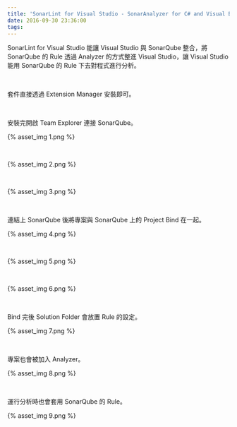 ```yaml
---
title: 'SonarLint for Visual Studio - SonarAnalyzer for C# and Visual Basic .NET'
date: 2016-09-30 23:36:00
tags:
---
```


SonarLint for Visual Studio 能讓 Visual Studio 與 SonarQube 整合，將 SonarQube 的 Rule 透過 Analyzer 的方式整進 Visual Studio，讓 Visual Studio 能用 SonarQube 的 Rule 下去對程式進行分析。  

<!-- More -->

<br/>


套件直接透過 Extension Manager 安裝即可。  

<br/>  


安裝完開啟 Team Explorer 連接 SonarQube。  

{% asset_img 1.png %}

<br/>


{% asset_img 2.png %}

<br/>


{% asset_img 3.png %}

<br/>


連結上 SonarQube 後將專案與 SonarQube 上的 Project Bind 在一起。  

{% asset_img 4.png %}

<br/>


{% asset_img 5.png %}

<br/>


{% asset_img 6.png %}

<br/>


Bind 完後 Solution Folder 會放置 Rule 的設定。  

{% asset_img 7.png %}

<br/>


專案也會被加入 Analyzer。  

{% asset_img 8.png %}

<br/>


運行分析時也會套用 SonarQube 的 Rule。  

{% asset_img 9.png %}

<br/>
